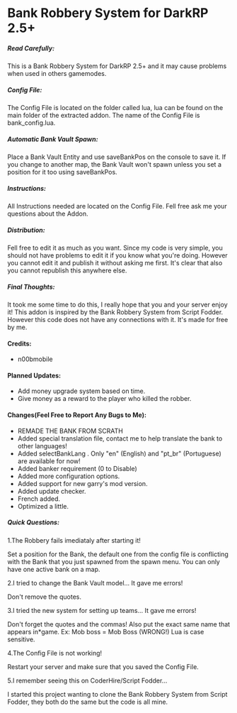 Bank Robbery System for DarkRP 2.5+
======

##### Read Carefully: #####

This is a Bank Robbery System for DarkRP 2.5+ and it may cause problems when used in others gamemodes.

##### Config File: #####

The Config File is located on the folder called lua, lua can be found on the main folder of the extracted addon. The name of the Config File is bank_config.lua.

##### Automatic Bank Vault Spawn: #####

Place a Bank Vault Entity and use saveBankPos on the console to save it. If you change to another map, the Bank Vault won't spawn unless you set a position for it too using saveBankPos.

##### Instructions: #####

All Instructions needed are located on the Config File.
Fell free ask me your questions about the Addon.

##### Distribution: #####

Fell free to edit it as much as you want. Since my code is very simple, you should not have problems to edit it if you know what you're doing. However you cannot edit it and publish it without asking me first. It's clear that also you cannot republish this anywhere else.

##### Final Thoughts: #####

It took me some time to do this, I really hope that you and your server enjoy it!
This addon is inspired by the Bank Robbery System from Script Fodder. However this code does not have any connections with it. It's made for free by me.

#### Credits: ####

* n00bmobile

#### Planned Updates: ####
* Add money upgrade system based on time.
* Give money as a reward to the player who killed the robber.

#### Changes(Feel Free to Report Any Bugs to Me): ####

* REMADE THE BANK FROM SCRATH
* Added special translation file, contact me to help translate the bank to other languages!
* Added selectBankLang <desired lang>. Only "en" (English) and "pt_br" (Portuguese) are available for now!
* Added banker requirement (0 to Disable)
* Added more configuration options.
* Added support for new garry's mod version.
* Added update checker.
* French added.
* Optimized a little.

##### Quick Questions: #####

1.The Robbery fails imediataly after starting it!

Set a position for the Bank, the default one from the config file is conflicting with the Bank that you just spawned from the spawn menu. You can only have one active bank on a map. 

2.I tried to change the Bank Vault model... It gave me errors!

Don't remove the quotes.

3.I tried the new system for setting up teams... It gave me errors!

Don't forget the quotes and the commas! Also put the exact same name that appears in*game. Ex: Mob boss = Mob Boss (WRONG!) Lua is case sensitive.

4.The Config File is not working!

Restart your server and make sure that you saved the Config File.

5.I remember seeing this on CoderHire/Script Fodder...

I started this project wanting to clone the Bank Robbery System from Script Fodder, they both do the same but the code is all mine.
